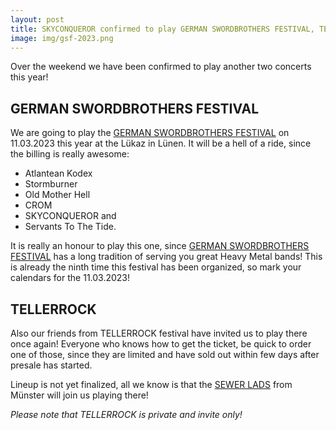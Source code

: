 ```yaml
---
layout: post
title: SKYCONQUEROR confirmed to play GERMAN SWORDBROTHERS FESTIVAL, TELLERROCK 
image: img/gsf-2023.png
---
```


Over the weekend we have been confirmed to play another two concerts this year!

## GERMAN SWORDBROTHERS FESTIVAL

We are going to play the [GERMAN SWORDBROTHERS FESTIVAL] on 11.03.2023 this year at the Lükaz in Lünen. It will be a hell of a ride, since the billing is really awesome:

* Atlantean Kodex
* Stormburner
* Old Mother Hell
* CROM
* SKYCONQUEROR and
* Servants To The Tide.

It is really an honour to play this one, since [GERMAN SWORDBROTHERS FESTIVAL] has a long tradition of serving you great Heavy Metal bands! This is already the ninth time this festival has been organized, so mark your calendars for the 11.03.2023!

## TELLERROCK

Also our friends from TELLERROCK festival have invited us to play there once again! Everyone who knows how to get the ticket, be quick to order one of those, since they are limited and have sold out within few days after presale has started.

Lineup is not yet finalized, all we know is that the [SEWER LADS] from Münster will join us playing there!

*Please note that TELLERROCK is private and invite only!*

[GERMAN SWORDBROTHERS FESTIVAL]: https://www.facebook.com/GermanSBF
[SEWER LADS]: https://sewerlads.bandcamp.com/
